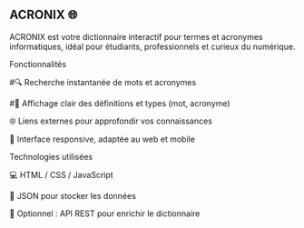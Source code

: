 ACRONIX 🌐
------------------------------------------------------------------------------------------

ACRONIX est votre dictionnaire interactif pour termes et acronymes informatiques, idéal pour étudiants, professionnels et curieux du numérique.

Fonctionnalités

#🔍 Recherche instantanée de mots et acronymes

#📖 Affichage clair des définitions et types (mot, acronyme)

🌐 Liens externes pour approfondir vos connaissances

📱 Interface responsive, adaptée au web et mobile

Technologies utilisées

💻 HTML / CSS / JavaScript

📂 JSON pour stocker les données

🔗 Optionnel : API REST pour enrichir le dictionnaire